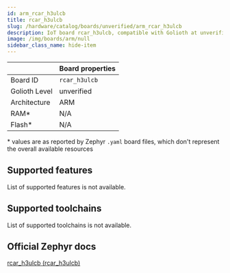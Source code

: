 ```yaml
---
id: arm_rcar_h3ulcb
title: rcar_h3ulcb
slug: /hardware/catalog/boards/unverified/arm_rcar_h3ulcb
description: IoT board rcar_h3ulcb, compatible with Golioth at unverified level.
image: /img/boards/arm/null
sidebar_class_name: hide-item
---
```


[//]: # (This is an auto-generated file, do not edit! Changes to it will be lost upon re-generation)



|                | Board properties     |
| -------------  | -------------------- |
| Board ID       | `rcar_h3ulcb` |
| Golioth Level  | unverified       |
| Architecture   | ARM |
| RAM*           | N/A |
| Flash*         | N/A |

\* values are as reported by Zephyr `.yaml` board files, which don't represent the overall available resources



## Supported features

List of supported features is not available.

## Supported toolchains

List of supported toolchains is not available.

## Official Zephyr docs

[rcar_h3ulcb (rcar_h3ulcb)](https://docs.zephyrproject.org/latest/boards/arm/rcar_h3ulcb/doc/index.html)
